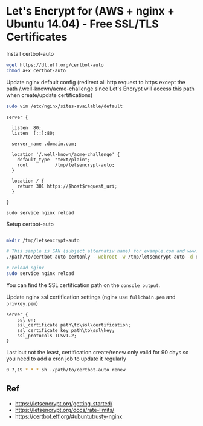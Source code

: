 # Let's Encrypt for (AWS + nginx + Ubuntu 14.04) - Free SSL/TLS Certificates

Install certbot-auto
```sh
wget https://dl.eff.org/certbot-auto
chmod a+x certbot-auto
```

Update nginx default config (redirect all http request to https except the path /.well-known/acme-challenge since Let's Encrypt will access this path when create/update certifications)

```sh
sudo vim /etc/nginx/sites-available/default
```

```
server {

  listen  80;
  listen  [::]:80;

  server_name .domain.com;

  location '/.well-known/acme-challenge' {
    default_type  "text/plain";
    root          /tmp/letsencrypt-auto;
  }

  location / {
    return 301 https://$host$request_uri;
  }

}
```

```
sudo service nginx reload
```

Setup certbot-auto 

```sh

mkdir /tmp/letsencrypt-auto

# This sample is SAN (subject alternativ name) for example.com and www.example.com
./path/to/certbot-auto certonly --webroot -w /tmp/letsencrypt-auto -d example.com -d www.example.com

# reload nginx
sudo service nginx reload

```

You can find the SSL certification path on the `console output`. 

Update nginx ssl certification settings (nginx use `fullchain.pem` and `privkey.pem`)
```
server {
	ssl on;
	ssl_certificate path\to\ssl\certification;
	ssl_certificate_key path\to\ssl\key;
	ssl_protocols TLSv1.2;
}
```

Last but not the least, certification create/renew only valid for 90 days so you need to add a cron job to update it regularly 

```sh
0 7,19 * * * sh ./path/to/certbot-auto renew
```


## Ref
- https://letsencrypt.org/getting-started/
- https://letsencrypt.org/docs/rate-limits/
- https://certbot.eff.org/#ubuntutrusty-nginx
